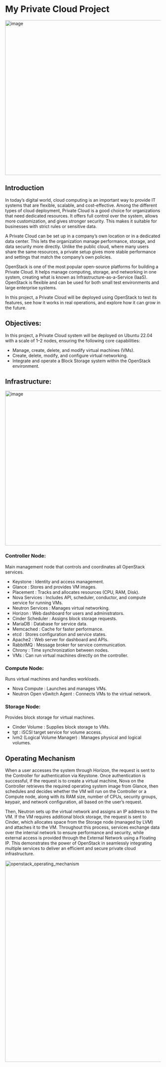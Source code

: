 # My Private Cloud Project

<img width="600" height="500" alt="image" src="https://github.com/user-attachments/assets/321accf7-4976-4db5-abb7-7047c999f613" />

## Introduction
In today’s digital world, cloud computing is an important way to provide IT systems that are flexible, scalable, and cost-effective. Among the different types of cloud deployment, Private Cloud is a good choice for organizations that need dedicated resources. It offers full control over the system, allows more customization, and gives stronger security. This makes it suitable for businesses with strict rules or sensitive data.

A Private Cloud can be set up in a company’s own location or in a dedicated data center. This lets the organization manage performance, storage, and data security more directly. Unlike the public cloud, where many users share the same resources, a private setup gives more stable performance and settings that match the company’s own policies.

OpenStack is one of the most popular open-source platforms for building a Private Cloud. It helps manage computing, storage, and networking in one system, creating what is known as Infrastructure-as-a-Service (IaaS). OpenStack is flexible and can be used for both small test environments and large enterprise systems.

In this project, a Private Cloud will be deployed using OpenStack to test its features, see how it works in real operations, and explore how it can grow in the future.

## Objectives:
In this project, a Private Cloud system will be deployed on Ubuntu 22.04 with a scale of 1–2 nodes, ensuring the following core capabilities:
- Manage, create, delete, and modify virtual machines (VMs).
- Create, delete, modify, and configure virtual networking.
- Integrate and operate a Block Storage system within the OpenStack environment.

## Infrastructure:
<img width="600" height="500" alt="image" src="https://github.com/user-attachments/assets/7d89445e-f1ec-4a69-8aee-2c3d29b216ff" />

### Controller Node:
Main management node that controls and coordinates all OpenStack services.
+ Keystone : Identity and access management.
+ Glance : Stores and provides VM images.
+ Placement : Tracks and allocates resources (CPU, RAM, Disk).
+ Nova Services : Includes API, scheduler, conductor, and compute service for running VMs.
+ Neutron Services : Manages virtual networking.
+ Horizon : Web dashboard for users and administrators.
+ Cinder Scheduler : Assigns block storage requests.
+ MariaDB : Database for service data.
+ Memcached : Cache for faster performance.
+ etcd : Stores configuration and service states.
+ Apache2 : Web server for dashboard and APIs.
+ RabbitMQ : Message broker for service communication.
+ Chrony : Time synchronization between nodes.
+ VMs : Can run virtual machines directly on the controller.
### Compute Node:
Runs virtual machines and handles workloads.
+ Nova Compute : Launches and manages VMs.
+ Neutron Open vSwitch Agent : Connects VMs to the virtual network.
### Storage Node:
Provides block storage for virtual machines.
+ Cinder Volume : Supplies block storage to VMs.
+ tgt : iSCSI target service for volume access.
+ lvm2 (Logical Volume Manager) : Manages physical and logical volumes.

## Operating Mechanism
When a user accesses the system through Horizon, the request is sent to the Controller for authentication via Keystone. Once authentication is successful, if the request is to create a virtual machine, Nova on the Controller retrieves the required operating system image from Glance, then schedules and decides whether the VM will run on the Controller or a Compute node, along with its RAM size, number of CPUs, security groups, keypair, and network configuration, all based on the user’s request. 

Then, Neutron sets up the virtual network and assigns an IP address to the VM. If the VM requires additional block storage, the request is sent to Cinder, which allocates space from the Storage node (managed by LVM) and attaches it to the VM. Throughout this process, services exchange data over the internal network to ensure performance and security, while external access is provided through the External Network using a Floating IP. This demonstrates the power of OpenStack in seamlessly integrating multiple services to deliver an efficient and secure private cloud infrastructure.

<img width="600" height="650" alt="openstack_operating_mechanism" src="https://github.com/user-attachments/assets/bf6fca5d-31d1-43df-aa12-acc11f7a41d6" />


